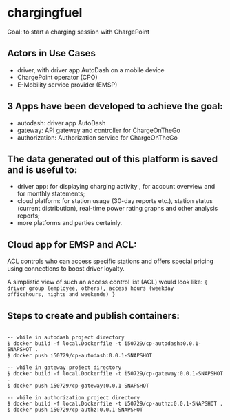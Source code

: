 # chargingfuel
Goal: to start a charging session with ChargePoint

## Actors in Use Cases
- driver, with driver app AutoDash on a mobile device
- ChargePoint operator (CPO)
- E-Mobility service provider (EMSP) 

## 3 Apps have been developed to achieve the goal:
- autodash: driver app AutoDash
- gateway: API gateway and controller for ChargeOnTheGo
- authorization: Authorization service for ChargeOnTheGo

## The data generated out of this platform is saved and is useful to:
- driver app: for displaying charging activity , for account overview and for monthly statements;
- cloud platform: for station usage (30-day reports etc.), station status (current distribution), real-time power rating graphs and other analysis reports;
- more platforms and parties certainly.

## Cloud app for EMSP and ACL:
ACL controls who can access specific stations and offers special pricing using connections to boost driver loyalty.

A simplistic view of such an access control list (ACL) would look like:
<code>{
driver group (employee, others),
access hours (weekday officehours, nights and weekends)
}</code>

## Steps to create and publish containers:
<code>
-- while in autodash project directory
$ docker build -f local.Dockerfile -t i50729/cp-autodash:0.0.1-SNAPSHOT .
$ docker push i50729/cp-autodash:0.0.1-SNAPSHOT
</code>
<code>
-- while in gateway project directory
$ docker build -f local.Dockerfile -t i50729/cp-gateway:0.0.1-SNAPSHOT .
$ docker push i50729/cp-gateway:0.0.1-SNAPSHOT
</code>
<code>
-- while in authorization project directory
$ docker build -f local.Dockerfile -t i50729/cp-authz:0.0.1-SNAPSHOT .
$ docker push i50729/cp-authz:0.0.1-SNAPSHOT
</code>

